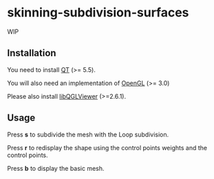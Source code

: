 # skinning-subdivision-surfaces
WIP

## Installation
You need to install [QT](https://www.qt.io/) (>= 5.5).

You will also need an implementation of [OpenGL](https://www.opengl.org/) (>= 3.0)

Please also install [libQGLViewer](http://libqglviewer.com/) (>=2.6.1).


## Usage

Press **s** to subdivide the mesh with the Loop subdivision.

Press **r** to redisplay the shape using the control points weights and the control points.

Press **b** to display the basic mesh.
